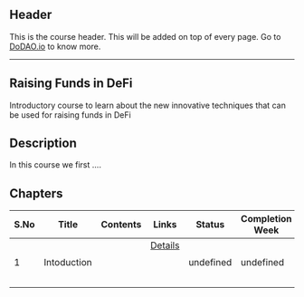 ## Header
This is the course header. This will be added on top of every page. Go to [DoDAO.io](https://www.dodao.io) to know more.

 ---

 ## Raising Funds in DeFi
 Introductory course to learn about the new innovative techniques that can be used for raising funds in DeFi

 
 ## Description
 In this course we first ....
 
 ## Chapters
 
 | S.No        | Title       | Contents   | Links      | Status      | Completion Week |
 | ----------- | ----------- |----------- |----------- | ----------- | ----------- |
 | 1      | Intoduction | | [Details](generated/topics/intoduction.md) <br/>  <br/>  <br/>  <br/>  | undefined | undefined | 

